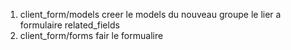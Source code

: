 1. client_form/models
    creer le models du nouveau groupe
    le lier a formulaire
    related_fields
2. client_form/forms
    fair le formualire